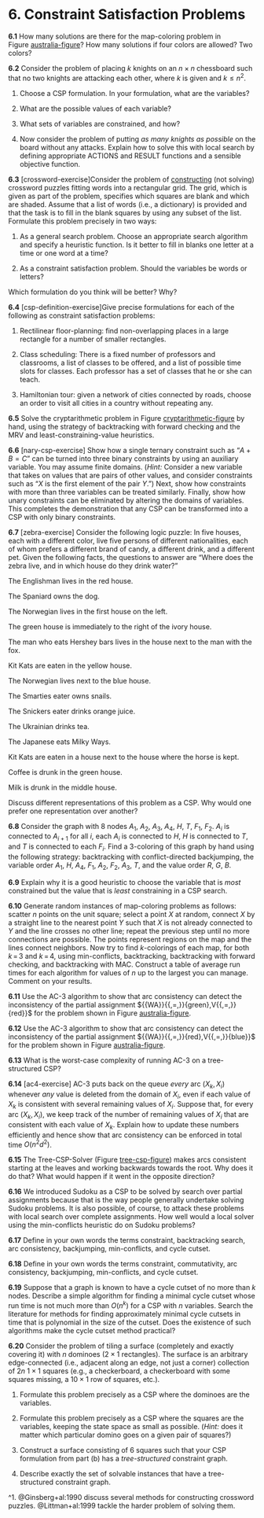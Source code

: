 
# 6. Constraint Satisfaction Problems

**6.1** How many solutions are there for the map-coloring problem in
Figure [australia-figure](#/)? How many solutions if four
colors are allowed? Two colors?

**6.2** Consider the problem of placing $k$ knights on an $n\times n$
chessboard such that no two knights are attacking each other, where $k$
is given and $k\leq n^2$.

1.  Choose a CSP formulation. In your formulation, what are the
    variables?

2.  What are the possible values of each variable?

3.  What sets of variables are constrained, and how?

4.  Now consider the problem of putting *as many knights as
    possible* on the board without any attacks. Explain how to
    solve this with local search by defining appropriate ACTIONS and RESULT functions
    and a sensible objective function.

**6.3** \[crossword-exercise\]Consider the problem of [constructing](#footnote1) (not solving)
crossword puzzles fitting words into a rectangular grid. The grid,
which is given as part of the problem, specifies which squares are blank
and which are shaded. Assume that a list of words (i.e., a dictionary)
is provided and that the task is to fill in the blank squares by using
any subset of the list. Formulate this problem precisely in two ways:

1.  As a general search problem. Choose an appropriate search algorithm
    and specify a heuristic function. Is it better to fill in blanks one
    letter at a time or one word at a time?

2.  As a constraint satisfaction problem. Should the variables be words
    or letters?

Which formulation do you think will be better? Why?

**6.4** \[csp-definition-exercise\]Give precise formulations for each of the
following as constraint satisfaction problems:

1.  Rectilinear floor-planning: find non-overlapping places in a large
    rectangle for a number of smaller rectangles.

2.  Class scheduling: There is a fixed number of professors and
    classrooms, a list of classes to be offered, and a list of possible
    time slots for classes. Each professor has a set of classes that he
    or she can teach.

3.  Hamiltonian tour: given a network of cities connected by roads,
    choose an order to visit all cities in a country without
    repeating any.

**6.5** Solve the cryptarithmetic problem in
Figure [cryptarithmetic-figure](#/) by hand, using the
strategy of backtracking with forward checking and the MRV and
least-constraining-value heuristics.

**6.6** \[nary-csp-exercise\] Show how a single ternary constraint such as
“$A + B = C$” can be turned into three binary constraints by using an
auxiliary variable. You may assume finite domains. (*Hint:*
Consider a new variable that takes on values that are pairs of other
values, and consider constraints such as “$X$ is the first element of
the pair $Y$.”) Next, show how constraints with more than three
variables can be treated similarly. Finally, show how unary constraints
can be eliminated by altering the domains of variables. This completes
the demonstration that any CSP can be transformed into a CSP with only
binary constraints.

**6.7** \[zebra-exercise\] Consider the following logic puzzle: In five houses,
each with a different color, live five persons of different
nationalities, each of whom prefers a different brand of candy, a
different drink, and a different pet. Given the following facts, the
questions to answer are “Where does the zebra live, and in which house
do they drink water?”

The Englishman lives in the red house.

The Spaniard owns the dog.

The Norwegian lives in the first house on the left.

The green house is immediately to the right of the ivory house.

The man who eats Hershey bars lives in the house next to the man with
the fox.

Kit Kats are eaten in the yellow house.

The Norwegian lives next to the blue house.

The Smarties eater owns snails.

The Snickers eater drinks orange juice.

The Ukrainian drinks tea.

The Japanese eats Milky Ways.

Kit Kats are eaten in a house next to the house where the horse is kept.

Coffee is drunk in the green house.

Milk is drunk in the middle house.

Discuss different representations of this problem as a CSP. Why would
one prefer one representation over another?

**6.8** Consider the graph with 8 nodes $A_1$, $A_2$, $A_3$, $A_4$, $H$, $T$,
$F_1$, $F_2$. $A_i$ is connected to $A_{i+1}$ for all $i$, each $A_i$ is
connected to $H$, $H$ is connected to $T$, and $T$ is connected to each
$F_i$. Find a 3-coloring of this graph by hand using the following
strategy: backtracking with conflict-directed backjumping, the variable
order $A_1$, $H$, $A_4$, $F_1$, $A_2$, $F_2$, $A_3$, $T$, and the value
order $R$, $G$, $B$.

**6.9** Explain why it is a good heuristic to choose the variable that is
*most* constrained but the value that is
*least* constraining in a CSP search.

**6.10** Generate random instances of map-coloring problems as follows: scatter
$n$ points on the unit square; select a point $X$ at random, connect $X$
by a straight line to the nearest point $Y$ such that $X$ is not already
connected to $Y$ and the line crosses no other line; repeat the previous
step until no more connections are possible. The points represent
regions on the map and the lines connect neighbors. Now try to find
$k$-colorings of each map, for both $k{{\,=\,}}3$ and
$k {{\,=\,}}4$, using min-conflicts, backtracking, backtracking with
forward checking, and backtracking with MAC. Construct a table of
average run times for each algorithm for values of $n$ up to the largest
you can manage. Comment on your results.

**6.11** Use the AC-3 algorithm to show that arc consistency can detect the
inconsistency of the partial assignment
$\{{WA}}{{\,=\,}}{green},V{{\,=\,}}{red}\}$ for the problem
shown in Figure [australia-figure](#/).

**6.12** Use the AC-3 algorithm to show that arc consistency can detect the
inconsistency of the partial assignment
$\{{WA}}{{\,=\,}}{red},V{{\,=\,}}{blue}\}$ for the problem
shown in Figure [australia-figure](#/).

**6.13** What is the worst-case complexity of running AC-3 on a tree-structured
CSP?

**6.14** \[ac4-exercise\] AC-3 puts back on the queue *every* arc
($X_{k}, X_{i}$) whenever *any* value is deleted from the
domain of $X_{i}$, even if each value of $X_{k}$ is consistent with
several remaining values of $X_{i}$. Suppose that, for every arc
($X_{k}, X_{i}$), we keep track of the number of remaining values of
$X_{i}$ that are consistent with each value of $X_{k}$. Explain how to
update these numbers efficiently and hence show that arc consistency can
be enforced in total time $O(n^2d^2)$.

**6.15** The Tree-CSP-Solver (Figure [tree-csp-figure](#/)) makes arcs consistent
starting at the leaves and working backwards towards the root. Why does
it do that? What would happen if it went in the opposite direction?

**6.16** We introduced Sudoku as a CSP to be solved by search over partial
assignments because that is the way people generally undertake solving
Sudoku problems. It is also possible, of course, to attack these
problems with local search over complete assignments. How well would a
local solver using the min-conflicts heuristic do on Sudoku problems?

**6.17** Define in your own words the terms constraint, backtracking search, arc
consistency, backjumping, min-conflicts, and cycle cutset.

**6.18** Define in your own words the terms constraint, commutativity, arc
consistency, backjumping, min-conflicts, and cycle cutset.

**6.19** Suppose that a graph is known to have a cycle cutset of no more than $k$
nodes. Describe a simple algorithm for finding a minimal cycle cutset
whose run time is not much more than $O(n^k)$ for a CSP with $n$
variables. Search the literature for methods for finding approximately
minimal cycle cutsets in time that is polynomial in the size of the
cutset. Does the existence of such algorithms make the cycle cutset
method practical?

**6.20** Consider the problem of tiling a surface (completely and exactly
covering it) with $n$ dominoes ($2\times
1$ rectangles). The surface is an arbitrary edge-connected (i.e.,
adjacent along an edge, not just a corner) collection of $2n$
$1\times 1$ squares (e.g., a checkerboard, a checkerboard with some
squares missing, a $10\times 1$ row of squares, etc.).

1.  Formulate this problem precisely as a CSP where the dominoes are
    the variables.

2.  Formulate this problem precisely as a CSP where the squares are the
    variables, keeping the state space as small as possible.
    (*Hint:* does it matter which particular domino goes on
    a given pair of squares?)

3.  Construct a surface consisting of 6 squares such that your CSP
    formulation from part (b) has a *tree-structured*
    constraint graph.

4.  Describe exactly the set of solvable instances that have a
    tree-structured constraint graph.

<div id="footnote1">^1. @Ginsberg+al:1990 discuss several methods for constructing crossword puzzles.
@Littman+al:1999 tackle the harder problem of solving them.</div>
